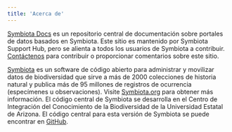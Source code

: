 ```yaml
---
title: 'Acerca de'
---
```


[Symbiota Docs](https://symbiota.org/docs) es un repositorio central de documentación sobre portales de datos basados en Symbiota. Este sitio es mantenido por Symbiota Support Hub, pero se alienta a todos los usuarios de Symbiota a contribuir. [Contáctenos](https://biokic.github.io/symbiota-docs/contact/) para contribuir o proporcionar comentarios sobre este sitio.

[Symbiota](https://symbiota.org/) es un software de código abierto para administrar y movilizar datos de biodiversidad que sirve a más de 2000 colecciones de historia natural y publica más de 95 millones de registros de ocurrencia (especímenes u observaciones). Visite [Symbiota.org](https://symbiota.org/) para obtener más información. El código central de Symbiota se desarrolla en el Centro de Integración del Conocimiento de la Biodiversidad de la Universidad Estatal de Arizona. El código central para esta versión de Symbiota se puede encontrar en [GitHub](https://github.com/BioKIC/Symbiota).
